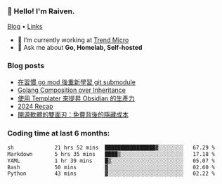 <!-- ![Codewars](https://www.codewars.com/users/omegaatt36/badges/small) -->
### 👋 Hello! I'm Raiven.
[Blog](https://www.omegaatt.com) • [Links](https://link.omegaatt.com)

- 🔭 I’m currently working at [Trend Micro](https://www.trendmicro.com)
- 💬 Ask me about **Go, Homelab, Self-hosted**

### Blog posts
<!-- BLOG-POST-LIST:START -->
- [在習慣 go mod 後重新學習 git submodule](https://www.omegaatt.com/blogs/develop/2025/git_submodule_turorial/)
- [Golang Composition over Inheritance](https://www.omegaatt.com/blogs/develop/2025/golang_composition_over_inheritance/)
- [使用 Templater 來提昇 Obsidian 的生產力](https://www.omegaatt.com/blogs/develop/2025/use_obsidian_templater_to_get_more_productivity/)
- [2024 Recap](https://www.omegaatt.com/blogs/develop/2024/2024_recap/)
- [開源軟體的雙面刃：免費背後的隱藏成本](https://www.omegaatt.com/blogs/develop/2024/the_double_edged_sword_of_open_source_software.md/)
<!-- BLOG-POST-LIST:END -->

### Coding time at last 6 months:
<!--START_SECTION:waka-->

```txt
sh             21 hrs 52 mins  ████████████████▓░░░░░░░░   67.29 %
Markdown       5 hrs 35 mins   ████▒░░░░░░░░░░░░░░░░░░░░   17.18 %
YAML           1 hr 39 mins    █▒░░░░░░░░░░░░░░░░░░░░░░░   05.07 %
Bash           50 mins         ▓░░░░░░░░░░░░░░░░░░░░░░░░   02.60 %
Python         43 mins         ▓░░░░░░░░░░░░░░░░░░░░░░░░   02.22 %
```

<!--END_SECTION:waka-->
